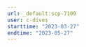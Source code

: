 ```yaml
---
url: _default:scp-7109
user: c-dives
starttime: "2023-03-27"
endtime: "2023-05-27"
---
```

<reserve />